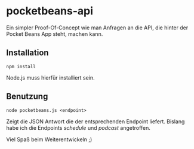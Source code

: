 # pocketbeans-api

Ein simpler Proof-Of-Concept wie man Anfragen an die API, die hinter der Pocket Beans App steht, machen kann.

Installation
------------

    npm install
    
Node.js muss hierfür installiert sein.

Benutzung
---------

    node pocketbeans.js <endpoint>
    
Zeigt die JSON Antwort die der entsprechenden Endpoint liefert.
Bislang habe ich die Endpoints *schedule* und *podcast* angetroffen.

Viel Spaß beim Weiterentwickeln ;)
